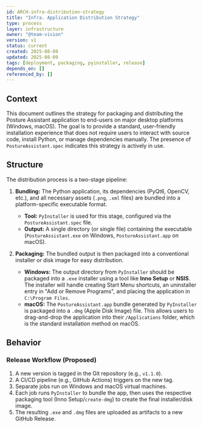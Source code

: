 ```yaml
---
id: ARCH-infra-distribution-strategy
title: "Infra. Application Distribution Strategy"
type: process
layer: infrastructure
owner: "@team-vision"
version: v1
status: current
created: 2025-08-09
updated: 2025-08-09
tags: [deployment, packaging, pyinstaller, release]
depends_on: []
referenced_by: []
---
```


## Context
This document outlines the strategy for packaging and distributing the Posture Assistant application to end-users on major desktop platforms (Windows, macOS). The goal is to provide a standard, user-friendly installation experience that does not require users to interact with source code, install Python, or manage dependencies manually. The presence of `PostureAssistant.spec` indicates this strategy is actively in use.

## Structure
The distribution process is a two-stage pipeline:

1.  **Bundling:** The Python application, its dependencies (PyQt6, OpenCV, etc.), and all necessary assets (`.png`, `.xml` files) are bundled into a platform-specific executable format.
    *   **Tool:** `PyInstaller` is used for this stage, configured via the `PostureAssistant.spec` file.
    *   **Output:** A single directory (or single file) containing the executable (`PostureAssistant.exe` on Windows, `PostureAssistant.app` on macOS).

2.  **Packaging:** The bundled output is then packaged into a conventional installer or disk image for easy distribution.
    *   **Windows:** The output directory from `PyInstaller` should be packaged into a `.exe` installer using a tool like **Inno Setup** or **NSIS**. The installer will handle creating Start Menu shortcuts, an uninstaller entry in "Add or Remove Programs", and placing the application in `C:\Program Files`.
    *   **macOS:** The `PostureAssistant.app` bundle generated by `PyInstaller` is packaged into a `.dmg` (Apple Disk Image) file. This allows users to drag-and-drop the application into their `/Applications` folder, which is the standard installation method on macOS.

## Behavior
### Release Workflow (Proposed)
1.  A new version is tagged in the Git repository (e.g., `v1.1.0`).
2.  A CI/CD pipeline (e.g., GitHub Actions) triggers on the new tag.
3.  Separate jobs run on Windows and macOS virtual machines.
4.  Each job runs `PyInstaller` to bundle the app, then uses the respective packaging tool (Inno Setup/`create-dmg`) to create the final installer/disk image.
5.  The resulting `.exe` and `.dmg` files are uploaded as artifacts to a new GitHub Release.
